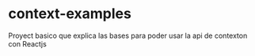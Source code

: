 # context-examples
 Proyect basico que explica las bases para poder usar la api de contexton con Reactjs
